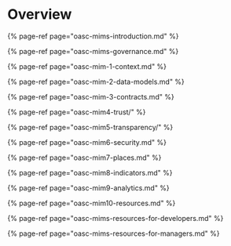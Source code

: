 # Overview



{% page-ref page="oasc-mims-introduction.md" %}

{% page-ref page="oasc-mims-governance.md" %}

{% page-ref page="oasc-mim-1-context.md" %}

{% page-ref page="oasc-mim-2-data-models.md" %}

{% page-ref page="oasc-mim-3-contracts.md" %}

{% page-ref page="oasc-mim4-trust/" %}

{% page-ref page="oasc-mim5-transparency/" %}

{% page-ref page="oasc-mim6-security.md" %}

{% page-ref page="oasc-mim7-places.md" %}

{% page-ref page="oasc-mim8-indicators.md" %}

{% page-ref page="oasc-mim9-analytics.md" %}

{% page-ref page="oasc-mim10-resources.md" %}

{% page-ref page="oasc-mims-resources-for-developers.md" %}

{% page-ref page="oasc-mims-resources-for-managers.md" %}





